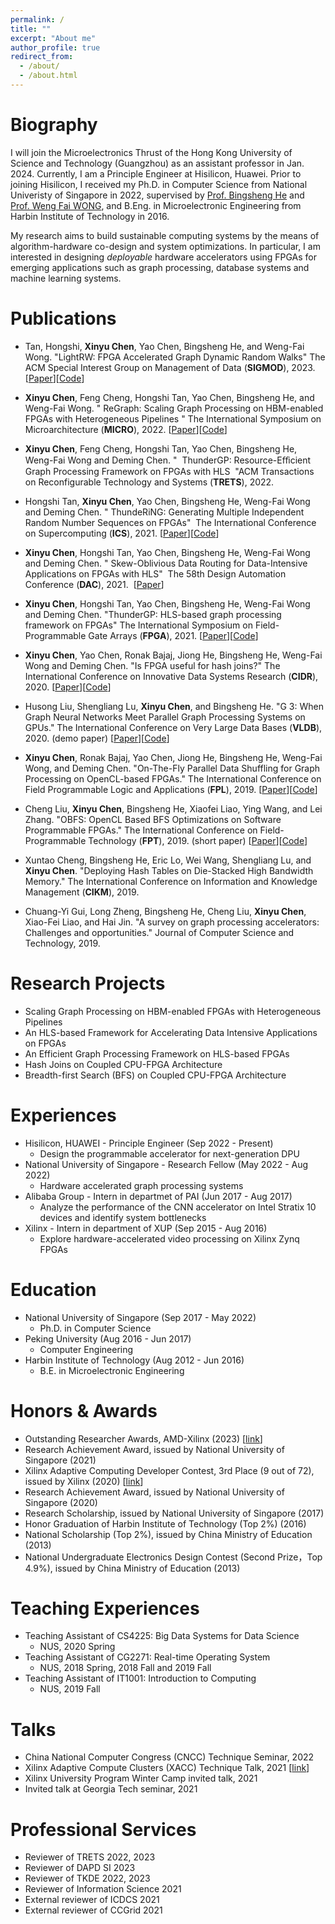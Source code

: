 ```yaml
---
permalink: /
title: ""
excerpt: "About me"
author_profile: true
redirect_from: 
  - /about/
  - /about.html
---
```



Biography
======

I will join the Microelectronics Thrust of the Hong Kong University of Science and Technology (Guangzhou) as an assistant professor in Jan. 2024. Currently, I am a Principle Engineer at Hisilicon, Huawei. Prior to joining Hisilicon, I received my Ph.D. in Computer Science from National Univeristy of Singapore in 2022, supervised by [Prof. Bingsheng He](https://www.comp.nus.edu.sg/~hebs/) and [Prof. Weng Fai WONG](https://www.comp.nus.edu.sg/~wongwf/), and B.Eng. in Microelectronic Engineering from Harbin Institute of Technology in 2016.

My research aims to build sustainable computing systems by the means of algorithm-hardware co-design and system optimizations. 
In particular, I am interested in designing *deployable* hardware accelerators using FPGAs for emerging applications such as graph processing, database systems and machine learning systems. 



Publications
======

* Tan, Hongshi, **Xinyu Chen**, Yao Chen, Bingsheng He, and Weng-Fai Wong. "LightRW: FPGA Accelerated Graph Dynamic Random Walks" The ACM Special Interest Group on Management of Data (**SIGMOD**), 2023. [[Paper](https://arxiv.org/abs/2304.07004)][[Code](https://github.com/Xtra-Computing/LightRW)]


* **Xinyu Chen**, Feng Cheng, Hongshi Tan, Yao Chen, Bingsheng He, and Weng-Fai Wong. "  ReGraph: Scaling Graph Processing on HBM-enabled FPGAs with Heterogeneous Pipelines " The International Symposium on Microarchitecture (**MICRO**), 2022. [[Paper](https://arxiv.org/abs/2203.02676)][[Code](https://github.com/Xtra-Computing/ReGraph)]

* **Xinyu Chen**, Feng Cheng, Hongshi Tan, Yao Chen, Bingsheng He, Weng-Fai Wong and Deming Chen. "  ThunderGP: Resource-Eﬀicient Graph Processing Framework on FPGAs with HLS  "ACM Transactions on Reconfigurable Technology and Systems (**TRETS**), 2022.
 
* Hongshi Tan, **Xinyu Chen**, Yao Chen, Bingsheng He, Weng-Fai Wong and Deming Chen. " ThundeRiNG: Generating Multiple Independent Random Number Sequences on FPGAs"  The International Conference on Supercomputing (**ICS**), 2021. [[Paper](https://www.comp.nus.edu.sg/~wongwf/papers/ICS2021.pdf)][[Code](https://github.com/Xtra-Computing/ThundeRiNG)]

* **Xinyu Chen**, Hongshi Tan, Yao Chen, Bingsheng He, Weng-Fai Wong and Deming Chen. " Skew-Oblivious Data Routing for Data-Intensive Applications on FPGAs with HLS"  The 58th Design Automation Conference (**DAC**), 2021.  [[Paper](https://www.dropbox.com/s/794qf26uxru6ngj/ditto_camera_ready_IEEE.pdf?dl=0)]

* **Xinyu Chen**, Hongshi Tan, Yao Chen, Bingsheng He, Weng-Fai Wong and Deming Chen. "ThunderGP: HLS-based graph processing framework on FPGAs" The International Symposium on Field-Programmable Gate Arrays (**FPGA**), 2021. [[Paper](https://www.comp.nus.edu.sg/~wongwf/papers/FPGA2021.pdf)][[Code](https://github.com/Xtra-Computing/ThunderGP)]

* **Xinyu Chen**, Yao Chen, Ronak Bajaj, Jiong He, Bingsheng He, Weng-Fai Wong and Deming Chen. "Is FPGA useful for hash joins?" The International Conference on Innovative Data Systems Research (**CIDR**), 2020. [[Paper](https://www.comp.nus.edu.sg/~hebs/pub/cidr20-join.pdf)][[Code](https://github.com/Xtra-Computing/HashjoinOnHARP)]

* Husong Liu, Shengliang Lu, **Xinyu Chen**, and Bingsheng He. "G 3: When Graph Neural Networks Meet Parallel Graph Processing Systems on GPUs." The International Conference on Very Large Data Bases (**VLDB**), 2020. (demo paper) [[Paper](http://www.vldb.org/pvldb/vol13/p2813-liu.pdf)][[Code](https://github.com/Xtra-Computing/G3)]

* **Xinyu Chen**, Ronak Bajaj, Yao Chen, Jiong He, Bingsheng He, Weng-Fai Wong, and Deming Chen. "On-The-Fly Parallel Data Shuffling for Graph Processing on OpenCL-based FPGAs." The International Conference on Field Programmable Logic and Applications (**FPL**), 2019. [[Paper](https://www.comp.nus.edu.sg/~hebs/pub/fpl19-graph.pdf)][[Code](https://github.com/Xtra-Computing/On-the-fly-data-shuffling-for-OpenCL-based-FPGAs)]

* Cheng Liu, **Xinyu Chen**, Bingsheng He, Xiaofei Liao, Ying Wang, and Lei Zhang. "OBFS: OpenCL Based BFS Optimizations on Software Programmable FPGAs." The International Conference on Field-Programmable Technology (**FPT**), 2019. (short paper) [[Paper](https://ieeexplore.ieee.org/abstract/document/8977884)][[Code](https://github.com/Liu-Cheng/bfs_with_Intel_OpenCL)]

* Xuntao Cheng, Bingsheng He, Eric Lo, Wei Wang, Shengliang Lu, and **Xinyu Chen**. "Deploying Hash Tables on Die-Stacked High Bandwidth Memory." The International Conference on Information and Knowledge Management (**CIKM**), 2019.

* Chuang-Yi Gui, Long Zheng, Bingsheng He, Cheng Liu, **Xinyu Chen**, Xiao-Fei Liao, and Hai Jin. "A survey on graph processing accelerators: Challenges and opportunities." Journal of Computer Science and Technology, 2019. 


Research Projects
======
* Scaling Graph Processing on HBM-enabled FPGAs with Heterogeneous Pipelines
* An HLS-based Framework for Accelerating Data Intensive Applications on FPGAs
* An Efficient Graph Processing Framework on HLS-based FPGAs
* Hash Joins on Coupled CPU-FPGA Architecture
* Breadth-first Search (BFS) on Coupled CPU-FPGA Architecture


Experiences
======
* Hisilicon, HUAWEI - Principle Engineer  (Sep 2022 - Present)
  * Design the programmable accelerator for next-generation DPU
* National University of Singapore - Research Fellow  (May 2022 - Aug 2022)
  * Hardware accelerated graph processing systems
* Alibaba Group - Intern in departmet of PAI  (Jun 2017 - Aug 2017)
  * Analyze the performance of the CNN accelerator on Intel Stratix 10 devices and identify system bottlenecks
* Xilinx - Intern in department of XUP (Sep 2015 - Aug 2016)
  * Explore hardware-accelerated video processing on Xilinx Zynq FPGAs



Education
======

* National University of Singapore (Sep 2017 - May 2022)
  * Ph.D. in Computer Science
* Peking University (Aug 2016 - Jun 2017)
  * Computer Engineering
* Harbin Institute of Technology (Aug 2012 - Jun 2016)
  * B.E. in Microelectronic Engineering


<!-- Contact
======
Email: xinyuc@comp.nus.edu.sg -->

Honors & Awards
======
* Outstanding Researcher Awards​, AMD-Xilinx (2023) [[link](https://www.amd-haccs.io/awards.html)]
* Research Achievement Award, issued by National University of Singapore (2021)
* Xilinx Adaptive Computing Developer Contest, 3rd Place (9 out of 72), issued by Xilinx (2020) [[link](https://www.xilinx.com/developer/community/xilinx-contests/adaptive-computing-contest-2020.html)]
* Research Achievement Award, issued by National University of Singapore (2020)
* Research Scholarship, issued by National University of Singapore (2017)
* Honor Graduation of Harbin Institute of Technology (Top 2%) (2016)
* National Scholarship (Top 2%), issued by China Ministry of Education (2013)
* National Undergraduate Electronics Design Contest (Second Prize，Top 4.9%), issued by China Ministry of Education (2013)


Teaching Experiences
======
* Teaching Assistant of CS4225: Big Data Systems for Data Science 
  * NUS, 2020 Spring
* Teaching Assistant of CG2271: Real-time Operating System
  * NUS, 2018 Spring, 2018 Fall and 2019 Fall
* Teaching Assistant of IT1001: Introduction to Computing
  * NUS, 2019 Fall

Talks
======
* China National Computer Congress (CNCC) Technique Seminar, 2022
* Xilinx Adaptive Compute Clusters (XACC) Technique Talk, 2021 [[link](https://xilinx.github.io/xacc/xacc_tech_talks.html)]
* Xilinx University Program Winter Camp invited talk, 2021
* Invited talk at Georgia Tech seminar, 2021

Professional Services
======
* Reviewer of TRETS 2022, 2023
* Reviewer of DAPD SI 2023
* Reviewer of TKDE 2022, 2023
* Reviewer of Information Science 2021
* External reviewer of ICDCS 2021
* External reviewer of CCGrid 2021


<br/><br/>
<script type='text/javascript' id='clustrmaps' src='//cdn.clustrmaps.com/map_v2.js?cl=0e1633&w=400&t=tt&d=Bnxxja3o_IcH_lA_4D22qWc54GmyyeiHlhKTN8PyYdA&co=ffffff&cmo=3acc3a&cmn=ff5353&ct=cdd4d9'></script>
